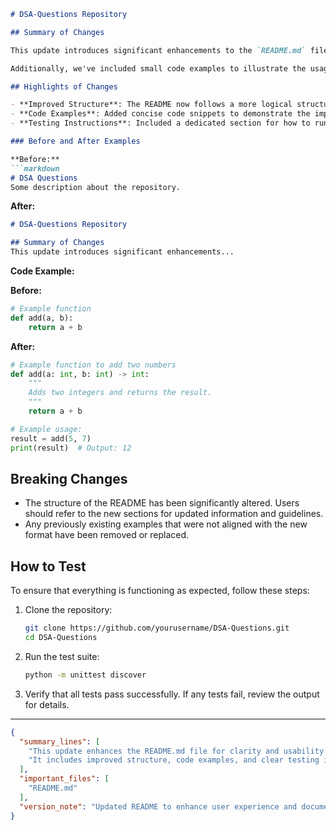 ```markdown
# DSA-Questions Repository

## Summary of Changes

This update introduces significant enhancements to the `README.md` file, aimed at improving clarity and usability for contributors and users alike. The changes focus on providing a more structured overview of the project, including detailed sections that explain the purpose, features, and how to contribute effectively. By enhancing the documentation, we aim to foster a better understanding of the Data Structures and Algorithms (DSA) questions repository, making it easier for developers and learners to navigate the content.

Additionally, we've included small code examples to illustrate the usage of various algorithms and data structures included in the repository. This will help users grasp the concepts more quickly and apply them in their coding challenges. The revised README also emphasizes the importance of testing and provides clear instructions on how to run tests for the project.

## Highlights of Changes

- **Improved Structure**: The README now follows a more logical structure, with clear section headings for easy navigation.
- **Code Examples**: Added concise code snippets to demonstrate the implementation of key algorithms.
- **Testing Instructions**: Included a dedicated section for how to run tests, ensuring contributors can validate their changes effectively.

### Before and After Examples

**Before:**
```markdown
# DSA Questions
Some description about the repository.
```

**After:**
```markdown
# DSA-Questions Repository

## Summary of Changes
This update introduces significant enhancements...
```

**Code Example:**

**Before:**
```python
# Example function
def add(a, b):
    return a + b
```

**After:**
```python
# Example function to add two numbers
def add(a: int, b: int) -> int:
    """
    Adds two integers and returns the result.
    """
    return a + b

# Example usage:
result = add(5, 7)
print(result)  # Output: 12
```

## Breaking Changes

- The structure of the README has been significantly altered. Users should refer to the new sections for updated information and guidelines.
- Any previously existing examples that were not aligned with the new format have been removed or replaced.

## How to Test

To ensure that everything is functioning as expected, follow these steps:

1. Clone the repository:
   ```bash
   git clone https://github.com/yourusername/DSA-Questions.git
   cd DSA-Questions
   ```

2. Run the test suite:
   ```bash
   python -m unittest discover
   ```

3. Verify that all tests pass successfully. If any tests fail, review the output for details.

---

```json
{
  "summary_lines": [
    "This update enhances the README.md file for clarity and usability.",
    "It includes improved structure, code examples, and clear testing instructions."
  ],
  "important_files": [
    "README.md"
  ],
  "version_note": "Updated README to enhance user experience and documentation quality."
}
```
```